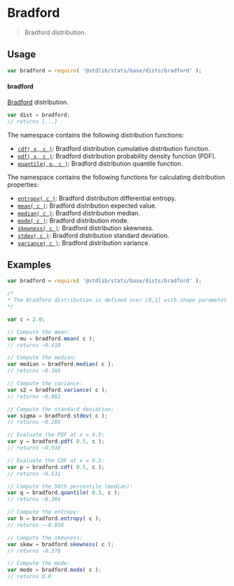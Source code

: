 <!--

@license Apache-2.0

Copyright (c) 2025 The Stdlib Authors.

Licensed under the Apache License, Version 2.0 (the "License");
you may not use this file except in compliance with the License.
You may obtain a copy of the License at

   http://www.apache.org/licenses/LICENSE-2.0

Unless required by applicable law or agreed to in writing, software
distributed under the License is distributed on an "AS IS" BASIS,
WITHOUT WARRANTIES OR CONDITIONS OF ANY KIND, either express or implied.
See the License for the specific language governing permissions and
limitations under the License.

-->

# Bradford

> Bradford distribution.

<section class="usage">

## Usage

```javascript
var bradford = require( '@stdlib/stats/base/dists/bradford' );
```

#### bradford

[Bradford][bradford-distribution] distribution.

```javascript
var dist = bradford;
// returns {...}
```

The namespace contains the following distribution functions:

<!-- <toc pattern="*+(cdf|pdf|mgf|quantile)*"> -->

<div class="namespace-toc">

-   <span class="signature">[`cdf( x, c )`][@stdlib/stats/base/dists/bradford/cdf]</span><span class="delimiter">: </span><span class="description">Bradford distribution cumulative distribution function.</span>
-   <span class="signature">[`pdf( x, c )`][@stdlib/stats/base/dists/bradford/pdf]</span><span class="delimiter">: </span><span class="description">Bradford distribution probability density function (PDF).</span>
-   <span class="signature">[`quantile( p, c )`][@stdlib/stats/base/dists/bradford/quantile]</span><span class="delimiter">: </span><span class="description">Bradford distribution quantile function.</span>

</div>

<!-- </toc> -->

The namespace contains the following functions for calculating distribution properties:

<!-- <toc pattern="*+(entropy|mean|median|mode|skewness|stdev|variance)*"> -->

<div class="namespace-toc">

-   <span class="signature">[`entropy( c )`][@stdlib/stats/base/dists/bradford/entropy]</span><span class="delimiter">: </span><span class="description">Bradford distribution differential entropy.</span>
-   <span class="signature">[`mean( c )`][@stdlib/stats/base/dists/bradford/mean]</span><span class="delimiter">: </span><span class="description">Bradford distribution expected value.</span>
-   <span class="signature">[`median( c )`][@stdlib/stats/base/dists/bradford/median]</span><span class="delimiter">: </span><span class="description">Bradford distribution median.</span>
-   <span class="signature">[`mode( c )`][@stdlib/stats/base/dists/bradford/mode]</span><span class="delimiter">: </span><span class="description">Bradford distribution mode.</span>
-   <span class="signature">[`skewness( c )`][@stdlib/stats/base/dists/bradford/skewness]</span><span class="delimiter">: </span><span class="description">Bradford distribution skewness.</span>
-   <span class="signature">[`stdev( c )`][@stdlib/stats/base/dists/bradford/stdev]</span><span class="delimiter">: </span><span class="description">Bradford distribution standard deviation.</span>
-   <span class="signature">[`variance( c )`][@stdlib/stats/base/dists/bradford/variance]</span><span class="delimiter">: </span><span class="description">Bradford distribution variance.</span>

</div>

<!-- </toc> -->

</section>

<!-- /.usage -->

<section class="examples">

## Examples

<!-- eslint no-undef: "error" -->

```javascript
var bradford = require( '@stdlib/stats/base/dists/bradford' );

/*
* The Bradford distribution is defined over [0,1] with shape parameter c.
*/

var c = 2.0;

// Compute the mean:
var mu = bradford.mean( c );
// returns ~0.410

// Compute the median:
var median = bradford.median( c );
// returns ~0.366

// Compute the variance:
var s2 = bradford.variance( c );
// returns ~0.082

// Compute the standard deviation:
var sigma = bradford.stdev( c );
// returns ~0.286

// Evaluate the PDF at x = 0.5:
var y = bradford.pdf( 0.5, c );
// returns ~0.910

// Evaluate the CDF at x = 0.5:
var p = bradford.cdf( 0.5, c );
// returns ~0.631

// Compute the 50th percentile (median):
var q = bradford.quantile( 0.5, c );
// returns ~0.366

// Compute the entropy:
var h = bradford.entropy( c );
// returns ~-0.050

// Compute the skewness:
var skew = bradford.skewness( c );
// returns ~0.378

// Compute the mode:
var mode = bradford.mode( c );
// returns 0.0
```

</section>

<!-- /.examples -->

<!-- Section for related `stdlib` packages. Do not manually edit this section, as it is automatically populated. -->

<section class="related">

</section>

<!-- /.related -->

<!-- Section for all links. Make sure to keep an empty line after the `section` element and another before the `/section` close. -->

<section class="links">

[bradford-distribution]: https://en.wikipedia.org/wiki/Bradford_distribution

<!-- <toc-links> -->

[@stdlib/stats/base/dists/bradford/cdf]: https://github.com/stdlib-js/stdlib/tree/develop/lib/node_modules/%40stdlib/stats/base/dists/bradford/cdf

[@stdlib/stats/base/dists/bradford/entropy]: https://github.com/stdlib-js/stdlib/tree/develop/lib/node_modules/%40stdlib/stats/base/dists/bradford/entropy

[@stdlib/stats/base/dists/bradford/mean]: https://github.com/stdlib-js/stdlib/tree/develop/lib/node_modules/%40stdlib/stats/base/dists/bradford/mean

[@stdlib/stats/base/dists/bradford/median]: https://github.com/stdlib-js/stdlib/tree/develop/lib/node_modules/%40stdlib/stats/base/dists/bradford/median

[@stdlib/stats/base/dists/bradford/mode]: https://github.com/stdlib-js/stdlib/tree/develop/lib/node_modules/%40stdlib/stats/base/dists/bradford/mode

[@stdlib/stats/base/dists/bradford/pdf]: https://github.com/stdlib-js/stdlib/tree/develop/lib/node_modules/%40stdlib/stats/base/dists/bradford/pdf

[@stdlib/stats/base/dists/bradford/quantile]: https://github.com/stdlib-js/stdlib/tree/develop/lib/node_modules/%40stdlib/stats/base/dists/bradford/quantile

[@stdlib/stats/base/dists/bradford/skewness]: https://github.com/stdlib-js/stdlib/tree/develop/lib/node_modules/%40stdlib/stats/base/dists/bradford/skewness

[@stdlib/stats/base/dists/bradford/stdev]: https://github.com/stdlib-js/stdlib/tree/develop/lib/node_modules/%40stdlib/stats/base/dists/bradford/stdev

[@stdlib/stats/base/dists/bradford/variance]: https://github.com/stdlib-js/stdlib/tree/develop/lib/node_modules/%40stdlib/stats/base/dists/bradford/variance

<!-- </toc-links> -->

</section>

<!-- /.links -->
